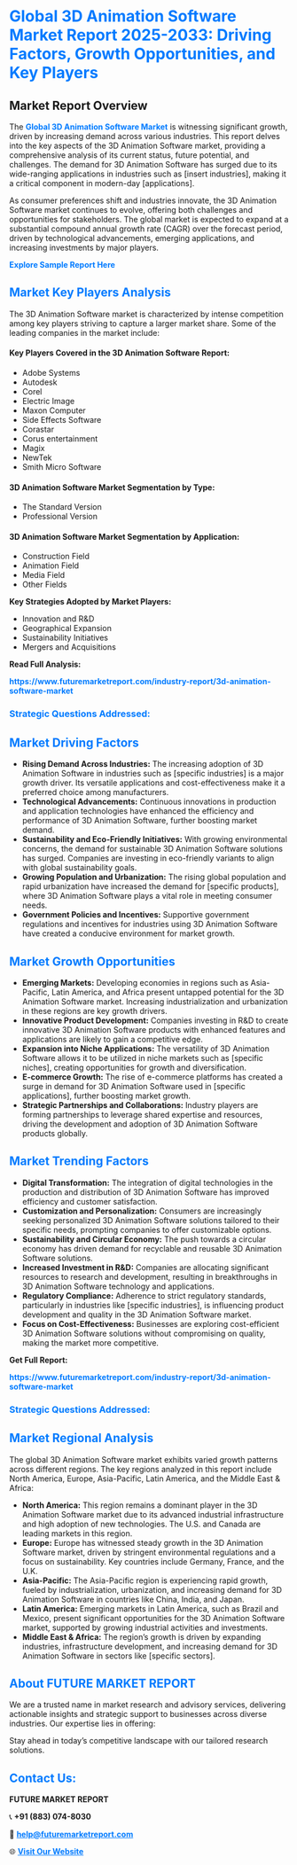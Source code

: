 <h1 style="color: #007BFF;">Global 3D Animation Software Market Report 2025-2033: Driving Factors, Growth Opportunities, and Key Players</h1>

<section id="overview">
<h2>Market Report Overview</h2>
<p>The <a href="https://www.futuremarketreport.com/industry-report/3d-animation-software-market" style="color: #007BFF; text-decoration: none;"><strong>Global 3D Animation Software Market</strong></a> is witnessing significant growth, driven by increasing demand across various industries. This report delves into the key aspects of the 3D Animation Software market, providing a comprehensive analysis of its current status, future potential, and challenges. The demand for 3D Animation Software has surged due to its wide-ranging applications in industries such as [insert industries], making it a critical component in modern-day [applications].</p>
<p>As consumer preferences shift and industries innovate, the 3D Animation Software market continues to evolve, offering both challenges and opportunities for stakeholders. The global market is expected to expand at a substantial compound annual growth rate (CAGR) over the forecast period, driven by technological advancements, emerging applications, and increasing investments by major players.</p>
</section>

<section id="overview">
<p><a href="https://www.futuremarketreport.com/request-sample/reportId=100324" style="color: #007BFF; text-decoration: none;"><strong>Explore Sample Report Here</strong></a></p>
</section>

<section id="key-players">
<h2 style="color: #007BFF;">Market Key Players Analysis</h2>
<p>The 3D Animation Software market is characterized by intense competition among key players striving to capture a larger market share. Some of the leading companies in the market include:</p>
<h4>Key Players Covered in the 3D Animation Software Report:</h4>
<ul><li>Adobe Systems</li><li>Autodesk</li><li>Corel</li><li>Electric Image</li><li>Maxon Computer</li><li>Side Effects Software</li><li>Corastar</li><li>Corus entertainment</li><li>Magix</li><li>NewTek</li><li>Smith Micro Software</li></ul>
<h4>3D Animation Software Market Segmentation by Type:</h4>
<ul><li>The Standard Version</li><li>Professional Version</li></ul>

<h4>3D Animation Software Market Segmentation by Application:</h4>
<ul><li>Construction Field</li><li>Animation Field</li><li>Media Field</li><li>Other Fields</li></ul>
<p><strong>Key Strategies Adopted by Market Players:</strong></p>
<ul>
<li>Innovation and R&D</li>
<li>Geographical Expansion</li>
<li>Sustainability Initiatives</li>
<li>Mergers and Acquisitions</li>
</ul>
</section>

<section>
<p><strong>Read Full Analysis: </strong></p><a href="https://www.futuremarketreport.com/industry-report/3d-animation-software-market" style="color: #007BFF; text-decoration: none;"><strong>https://www.futuremarketreport.com/industry-report/3d-animation-software-market</strong></a>
<h3 style="color: #007BFF;">Strategic Questions Addressed:</h3>
</section>

<section id="driving-factors">
<h2 style="color: #007BFF;">Market Driving Factors</h2>
<ul>
<li><strong>Rising Demand Across Industries:</strong> The increasing adoption of 3D Animation Software in industries such as [specific industries] is a major growth driver. Its versatile applications and cost-effectiveness make it a preferred choice among manufacturers.</li>
<li><strong>Technological Advancements:</strong> Continuous innovations in production and application technologies have enhanced the efficiency and performance of 3D Animation Software, further boosting market demand.</li>
<li><strong>Sustainability and Eco-Friendly Initiatives:</strong> With growing environmental concerns, the demand for sustainable 3D Animation Software solutions has surged. Companies are investing in eco-friendly variants to align with global sustainability goals.</li>
<li><strong>Growing Population and Urbanization:</strong> The rising global population and rapid urbanization have increased the demand for [specific products], where 3D Animation Software plays a vital role in meeting consumer needs.</li>
<li><strong>Government Policies and Incentives:</strong> Supportive government regulations and incentives for industries using 3D Animation Software have created a conducive environment for market growth.</li>
</ul>
</section>

<section id="growth-opportunities">
<h2 style="color: #007BFF;">Market Growth Opportunities</h2>
<ul>
<li><strong>Emerging Markets:</strong> Developing economies in regions such as Asia-Pacific, Latin America, and Africa present untapped potential for the 3D Animation Software market. Increasing industrialization and urbanization in these regions are key growth drivers.</li>
<li><strong>Innovative Product Development:</strong> Companies investing in R&D to create innovative 3D Animation Software products with enhanced features and applications are likely to gain a competitive edge.</li>
<li><strong>Expansion into Niche Applications:</strong> The versatility of 3D Animation Software allows it to be utilized in niche markets such as [specific niches], creating opportunities for growth and diversification.</li>
<li><strong>E-commerce Growth:</strong> The rise of e-commerce platforms has created a surge in demand for 3D Animation Software used in [specific applications], further boosting market growth.</li>
<li><strong>Strategic Partnerships and Collaborations:</strong> Industry players are forming partnerships to leverage shared expertise and resources, driving the development and adoption of 3D Animation Software products globally.</li>
</ul>
</section>

<section id="trending-factors">
<h2 style="color: #007BFF;">Market Trending Factors</h2>
<ul>
<li><strong>Digital Transformation:</strong> The integration of digital technologies in the production and distribution of 3D Animation Software has improved efficiency and customer satisfaction.</li>
<li><strong>Customization and Personalization:</strong> Consumers are increasingly seeking personalized 3D Animation Software solutions tailored to their specific needs, prompting companies to offer customizable options.</li>
<li><strong>Sustainability and Circular Economy:</strong> The push towards a circular economy has driven demand for recyclable and reusable 3D Animation Software solutions.</li>
<li><strong>Increased Investment in R&D:</strong> Companies are allocating significant resources to research and development, resulting in breakthroughs in 3D Animation Software technology and applications.</li>
<li><strong>Regulatory Compliance:</strong> Adherence to strict regulatory standards, particularly in industries like [specific industries], is influencing product development and quality in the 3D Animation Software market.</li>
<li><strong>Focus on Cost-Effectiveness:</strong> Businesses are exploring cost-efficient 3D Animation Software solutions without compromising on quality, making the market more competitive.</li>
</ul>
</section>

<section>
<p><strong>Get Full Report: </strong></p><a href="https://www.futuremarketreport.com/industry-report/3d-animation-software-market" style="color: #007BFF; text-decoration: none;"><strong>https://www.futuremarketreport.com/industry-report/3d-animation-software-market</strong></a>
<h3 style="color: #007BFF;">Strategic Questions Addressed:</h3>
</section>


<section id="regional-analysis">
<h2 style="color: #007BFF;">Market Regional Analysis</h2>
<p>The global 3D Animation Software market exhibits varied growth patterns across different regions. The key regions analyzed in this report include North America, Europe, Asia-Pacific, Latin America, and the Middle East & Africa:</p>
<ul>
<li><strong>North America:</strong> This region remains a dominant player in the 3D Animation Software market due to its advanced industrial infrastructure and high adoption of new technologies. The U.S. and Canada are leading markets in this region.</li>
<li><strong>Europe:</strong> Europe has witnessed steady growth in the 3D Animation Software market, driven by stringent environmental regulations and a focus on sustainability. Key countries include Germany, France, and the U.K.</li>
<li><strong>Asia-Pacific:</strong> The Asia-Pacific region is experiencing rapid growth, fueled by industrialization, urbanization, and increasing demand for 3D Animation Software in countries like China, India, and Japan.</li>
<li><strong>Latin America:</strong> Emerging markets in Latin America, such as Brazil and Mexico, present significant opportunities for the 3D Animation Software market, supported by growing industrial activities and investments.</li>
<li><strong>Middle East & Africa:</strong> The region’s growth is driven by expanding industries, infrastructure development, and increasing demand for 3D Animation Software in sectors like [specific sectors].</li>
</ul>
</section>

<footer>
<h2 style="color: #007BFF;">About FUTURE MARKET REPORT</h2>
<p>We are a trusted name in market research and advisory services, delivering actionable insights and strategic support to businesses across diverse industries. Our expertise lies in offering:</p>

<p>Stay ahead in today’s competitive landscape with our tailored research solutions.</p>

<h2 style="color: #007BFF;">Contact Us:</h2>
<p><strong>FUTURE MARKET REPORT</strong></p>
<p>📞 <strong>+91 (883) 074-8030</strong></p>
<p>📧 <strong><a href="mailto:help@futuremarketreport.com" style="color: #007BFF;">help@futuremarketreport.com</a></strong></p>
<p>🌐 <strong><a href="https://www.futuremarketreport.com/" style="color: #007BFF;">Visit Our Website</a></strong></p>
</footer>